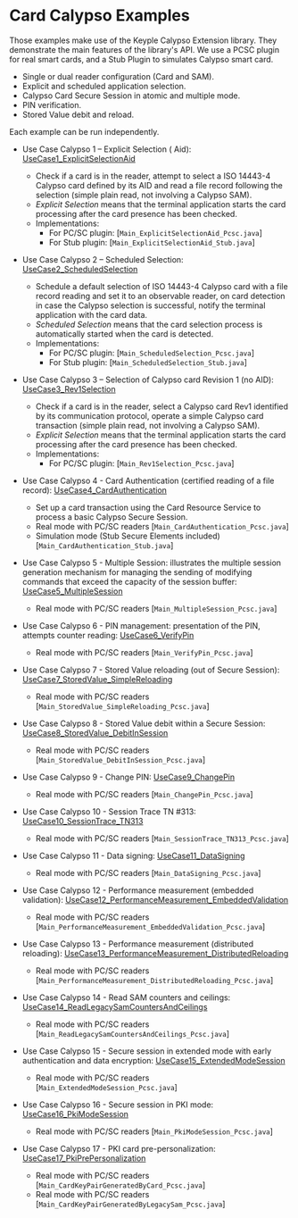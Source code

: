 # Card Calypso Examples

Those examples make use of the Keyple Calypso Extension library. They demonstrate the main features of the library's
API. We use a PCSC plugin for real smart cards, and a Stub Plugin to simulates Calypso smart card.

* Single or dual reader configuration (Card and SAM).
* Explicit and scheduled application selection.
* Calypso Card Secure Session in atomic and multiple mode.
* PIN verification.
* Stored Value debit and reload.

Each example can be run independently.

* Use Case Calypso 1 – Explicit Selection (
  Aid): [UseCase1_ExplicitSelectionAid](https://github.com/eclipse-keyple/keyple-java-example/tree/main/Example_Card_Calypso/src/main/java/org/eclipse-keyple/keyple/card/calypso/example/UseCase1_ExplicitSelectionAid)
    * Check if a card is in the reader, attempt to select a ISO 14443-4 Calypso card defined by its AID and read a file
      record following the selection (simple plain read, not involving a Calypso SAM).
    * _Explicit Selection_ means that the terminal application starts the card processing after the card presence has
      been checked.
    * Implementations:
        * For PC/SC plugin: [`Main_ExplicitSelectionAid_Pcsc.java`]
        * For Stub plugin: [`Main_ExplicitSelectionAid_Stub.java`]

* Use Case Calypso 2 – Scheduled
  Selection: [UseCase2_ScheduledSelection](https://github.com/eclipse-keyple/keyple-java-example/tree/main/Example_Card_Calypso/src/main/java/org/eclipse-keyple/keyple/card/calypso/example/UseCase2_ScheduledSelection)
    * Schedule a default selection of ISO 14443-4 Calypso card with a file record reading and set it to an observable
      reader, on card detection in case the Calypso selection is successful, notify the terminal application with the
      card data.
    * _Scheduled Selection_ means that the card selection process is automatically started when the card is detected.
    * Implementations:
        * For PC/SC plugin: [`Main_ScheduledSelection_Pcsc.java`]
        * For Stub plugin: [`Main_ScheduledSelection_Stub.java`]

* Use Case Calypso 3 – Selection of Calypso card Revision 1 (no
  AID): [UseCase3_Rev1Selection](https://github.com/eclipse-keyple/keyple-java-example/tree/main/Example_Card_Calypso/src/main/java/org/eclipse-keyple/keyple/card/calypso/example/UseCase3_Rev1Selection)
    * Check if a card is in the reader, select a Calypso card Rev1 identified by its communication protocol, operate a
      simple Calypso card transaction (simple plain read, not involving a Calypso SAM).
    * _Explicit Selection_ means that the terminal application starts the card processing after the card presence has
      been checked.
    * Implementations:
        * For PC/SC plugin: [`Main_Rev1Selection_Pcsc.java`]

* Use Case Calypso 4 - Card Authentication (certified reading of a file
  record):  [UseCase4_CardAuthentication](https://github.com/eclipse-keyple/keyple-java-example/tree/main/Example_Card_Calypso/src/main/java/org/eclipse-keyple/keyple/card/calypso/example/UseCase4_CardAuthentication)
    * Set up a card transaction using the Card Resource Service to process a basic Calypso Secure Session.
    * Real mode with PC/SC readers [`Main_CardAuthentication_Pcsc.java`]
    * Simulation mode  (Stub Secure Elements included) [`Main_CardAuthentication_Stub.java`]

* Use Case Calypso 5 - Multiple Session: illustrates the multiple session generation mechanism for managing the
  sending of modifying commands that exceed the capacity of the session
  buffer: [UseCase5_MultipleSession](https://github.com/eclipse-keyple/keyple-java-example/tree/main/Example_Card_Calypso/src/main/java/org/eclipse-keyple/keyple/card/calypso/example/UseCase5_MultipleSession)
    * Real mode with PC/SC readers [`Main_MultipleSession_Pcsc.java`]

* Use Case Calypso 6 - PIN management: presentation of the PIN, attempts counter
  reading: [UseCase6_VerifyPin](https://github.com/eclipse-keyple/keyple-java-example/tree/main/Example_Card_Calypso/src/main/java/org/eclipse-keyple/keyple/card/calypso/example/UseCase6_VerifyPin)
    * Real mode with PC/SC readers [`Main_VerifyPin_Pcsc.java`]

* Use Case Calypso 7 - Stored Value reloading (out of Secure Session):
   [UseCase7_StoredValue_SimpleReloading](https://github.com/eclipse-keyple/keyple-java-example/tree/main/Example_Card_Calypso/src/main/java/org/eclipse-keyple/keyple/card/calypso/example/UseCase7_StoredValue_SimpleReloading)
    * Real mode with PC/SC readers [`Main_StoredValue_SimpleReloading_Pcsc.java`]

* Use Case Calypso 8 - Stored Value debit within a Secure Session:
   [UseCase8_StoredValue_DebitInSession](https://github.com/eclipse-keyple/keyple-java-example/tree/main/Example_Card_Calypso/src/main/java/org/eclipse-keyple/keyple/card/calypso/example/UseCase8_StoredValue_DebitInSession)
    * Real mode with PC/SC readers [`Main_StoredValue_DebitInSession_Pcsc.java`]

* Use Case Calypso 9 - Change PIN:
   [UseCase9_ChangePin](https://github.com/eclipse-keyple/keyple-java-example/tree/main/Example_Card_Calypso/src/main/java/org/eclipse-keyple/keyple/card/calypso/example/UseCase9_ChangePin)
    * Real mode with PC/SC readers [`Main_ChangePin_Pcsc.java`]

* Use Case Calypso 10 - Session Trace TN #313:
   [UseCase10_SessionTrace_TN313](https://github.com/eclipse-keyple/keyple-java-example/tree/main/Example_Card_Calypso/src/main/java/org/eclipse-keyple/keyple/card/calypso/example/UseCase10_SessionTrace_TN313)
    * Real mode with PC/SC readers [`Main_SessionTrace_TN313_Pcsc.java`]

* Use Case Calypso 11 - Data signing:
  [UseCase11_DataSigning](https://github.com/eclipse-keyple/keyple-java-example/tree/main/Example_Card_Calypso/src/main/java/org/eclipse-keyple/keyple/card/calypso/example/UseCase11_DataSigning)
    * Real mode with PC/SC readers [`Main_DataSigning_Pcsc.java`]

* Use Case Calypso 12 - Performance measurement (embedded validation):
  [UseCase12_PerformanceMeasurement_EmbeddedValidation](https://github.com/eclipse-keyple/keyple-java-example/tree/main/Example_Card_Calypso/src/main/java/org/eclipse-keyple/keyple/card/calypso/example/UseCase12_PerformanceMeasurement_EmbeddedValidation)
    * Real mode with PC/SC readers [`Main_PerformanceMeasurement_EmbeddedValidation_Pcsc.java`]

* Use Case Calypso 13 - Performance measurement (distributed reloading):
  [UseCase13_PerformanceMeasurement_DistributedReloading](https://github.com/eclipse-keyple/keyple-java-example/tree/main/Example_Card_Calypso/src/main/java/org/eclipse-keyple/keyple/card/calypso/example/UseCase13_PerformanceMeasurement_DistributedReloading)
    * Real mode with PC/SC readers [`Main_PerformanceMeasurement_DistributedReloading_Pcsc.java`]

* Use Case Calypso 14 - Read SAM counters and ceilings:
  [UseCase14_ReadLegacySamCountersAndCeilings](https://github.com/eclipse-keyple/keyple-java-example/tree/main/Example_Card_Calypso/src/main/java/org/eclipse-keyple/keyple/card/calypso/example/UseCase14_ReadLegacySamCountersAndCeilings)
    * Real mode with PC/SC readers [`Main_ReadLegacySamCountersAndCeilings_Pcsc.java`]

* Use Case Calypso 15 - Secure session in extended mode with early authentication and data encryption:
  [UseCase15_ExtendedModeSession](https://github.com/eclipse-keyple/keyple-java-example/tree/main/Example_Card_Calypso/src/main/java/org/eclipse-keyple/keyple/card/calypso/example/UseCase15_ExtendedModeSession)
    * Real mode with PC/SC readers [`Main_ExtendedModeSession_Pcsc.java`]

* Use Case Calypso 16 - Secure session in PKI mode:
  [UseCase16_PkiModeSession](https://github.com/eclipse-keyple/keyple-java-example/tree/main/Example_Card_Calypso/src/main/java/org/eclipse-keyple/keyple/card/calypso/example/UseCase16_PkiModeSession)
    * Real mode with PC/SC readers [`Main_PkiModeSession_Pcsc.java`]

* Use Case Calypso 17 - PKI card pre-personalization:
  [UseCase17_PkiPrePersonalization](https://github.com/eclipse-keyple/keyple-java-example/tree/main/Example_Card_Calypso/src/main/java/org/eclipse-keyple/keyple/card/calypso/example/UseCase17_PkiPrePersonalization)
    * Real mode with PC/SC readers [`Main_CardKeyPairGeneratedByCard_Pcsc.java`]
    * Real mode with PC/SC readers [`Main_CardKeyPairGeneratedByLegacySam_Pcsc.java`]